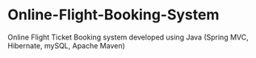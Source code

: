 # Online-Flight-Booking-System

Online Flight Ticket Booking system developed using Java (Spring MVC, Hibernate, mySQL, Apache Maven)
